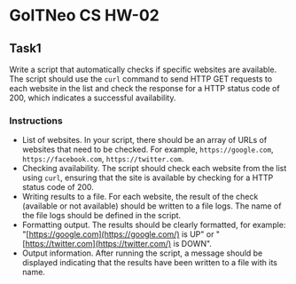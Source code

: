 # GoITNeo CS HW-02

## Task1

Write a script that automatically checks if specific websites are available.
The script should use the `curl` command to send HTTP GET requests to each website in the list and check the response for a HTTP status code of 200, which indicates a successful availability.

### Instructions

* List of websites. In your script, there should be an array of URLs of websites that need to be checked. For example, `https://google.com`, `https://facebook.com`, `https://twitter.com`.
* Checking availability. The script should check each website from the list using `curl`, ensuring that the site is available by checking for a HTTP status code of 200.
* Writing results to a file. For each website, the result of the check (available or not available) should be written to a file logs. The name of the file logs should be defined in the script.
* Formatting output. The results should be clearly formatted, for example: "[https://google.com](https://google.com/) is UP" or "[https://twitter.com](https://twitter.com/) is DOWN".
* Output information. After running the script, a message should be displayed indicating that the results have been written to a file with its name.

